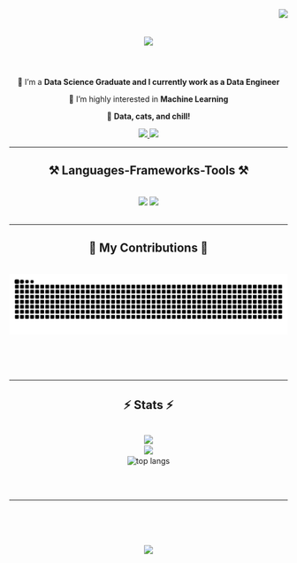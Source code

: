 <img align="right" src="https://visitor-badge.laobi.icu/badge?page_id=joudabihaidar.joudabihaidar" />

<h1 align="center">
<img src="https://readme-typing-svg.herokuapp.com/?font=Righteous&size=35&center=true&vCenter=true&width=500&height=70&duration=4000&lines=Hi+there!+👋+I'm+Joud!" />
</h1>

<br/>

<div align="center">
 
 🔭 I’m a **Data Science Graduate and I currently work as a Data Engineer** 
 
 🌱 I’m highly interested in **Machine Learning**

💬 **Data, cats, and chill!**


 </div>
 
<div align="center"> 
  <a href="mailto:joudabihaidar@gmail.com">
    <img src="https://img.shields.io/badge/Gmail-333333?style=for-the-badge&logo=gmail&logoColor=red" />
  </a>
  <a href="https://www.linkedin.com/in/joud-abi-haidar-0032b7227/" target="_blank">
    <img src="https://img.shields.io/badge/LinkedIn-0077B5?style=for-the-badge&logo=linkedin&logoColor=white" target="_blank" />
  </a>
</div>

 <hr/>
 
<h2 align="center">⚒️ Languages-Frameworks-Tools ⚒️</h2>
<br/>
<div align="center">
    <img src="https://skillicons.dev/icons?i=vscode" />
    <img src="https://skillicons.dev/icons?i=python,cpp,mysql,postgresql" /><br>
</div>

<br/>
<hr/>

<div align="center">
  <h2>🐍 My Contributions 🐍</h2>
  <br>
  <img alt="snake eating my contributions" src="https://raw.githubusercontent.com/joudabihaidar/joudabihaidar/output/github-contribution-grid-snake.svg" />
  
  <br/><br/><br/>
</div>

<hr/>

<h2 align="center">⚡ Stats ⚡</h2>
<br>
<!-- ![joudabihaidar's Stats](https://github-readme-stats.vercel.app/api?username=joudabihaidar&theme=vue-dark&show_icons=true&hide_border=true&count_private=true) -->
<!-- ![joudabihaidar's Stats](https://github-readme-stats.vercel.app/api?username=joudabihaidar&theme=buefy&show_icons=true&hide_border=false&count_private=true) -->
<div align=center>
<img width=400 src='https://github-readme-stats.vercel.app/api?username=joudabihaidar&theme=nord&show_icons=true&hide_border=true&count_private=true&rank_icon=github' />
<br>
<img width=400 src='https://github-readme-streak-stats.herokuapp.com/?user=joudabihaidar&theme=nord&hide_border=true' />
<br>
<img width=400 src="https://github-readme-stats.vercel.app/api/top-langs/?username=joudabihaidar&theme=nord&show_icons=true&hide_border=true&layout=compact" alt="top langs" />

  <!--<img align="center" src="https://github-readme-streak-stats.herokuapp.com/?user=joudabihaidar&theme=nord&hide_border=false" alt="readme stats" />-->
  <!-- <img width=325 align="center" src="https://github-readme-stats.vercel.app/api/top-langs/?username=joudabihaidar&theme=react&show_icons=true&hide_border=false&layout=compact" alt="top langs" /> -->
</div>

<br/><br/>

<hr/>

<br/>

<div align="center">
  <h1 align="center">
    <img src="https://readme-typing-svg.herokuapp.com/?font=Righteous&size=35&center=true&vCenter=true&width=500&height=70&duration=4000&lines=Thanks+for+visiting!" />
    </h1>
</div>

<!-- <br/> -->
